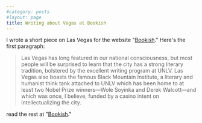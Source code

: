 ```yaml
---
#category: posts
#layout: page
title: Writing about Vegas at Bookish
---
```

I wrote a short piece on Las Vegas for the website "[Bookish](http://www.bookish.com/articles/sin-city-on-screen-sexy-and-shocking-scenes-set-in-las-vegas)." Here's the first paragraph:

>Las Vegas has long featured in our national consciousness, but most people will be surprised to learn that the city has a strong literary tradition, bolstered by the excellent writing program at UNLV. Las Vegas also boasts the famous Black Mountain Institute, a literary and humanist think tank attached to UNLV which has been home to at least two Nobel Prize winners—Wole Soyinka and Derek Walcott—and which was once, I believe, funded by a casino intent on intellectualizing the city.

read the rest at "[Bookish](http://www.bookish.com/articles/sin-city-on-screen-sexy-and-shocking-scenes-set-in-las-vegas)."
